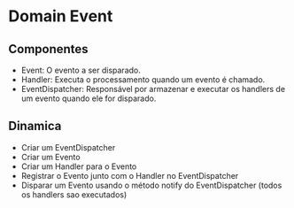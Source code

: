 # Domain Event

## Componentes

- Event: O evento a ser disparado.
- Handler: Executa o processamento quando um evento é chamado.
- EventDispatcher: Responsável por armazenar e executar os handlers de um evento quando ele for disparado.

## Dinamica

- Criar um EventDispatcher
- Criar um Evento
- Criar um Handler para o Evento
- Registrar o Evento junto com o Handler no EventDispatcher
- Disparar um Evento usando o método notify do EventDispatcher (todos os handlers sao executados)